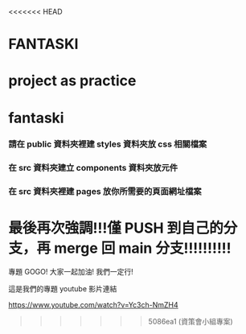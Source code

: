<<<<<<< HEAD
# FANTASKI
project as practice
=======
# fantaski

### 請在 public 資料夾裡建 styles 資料夾放 css 相關檔案

### 在 src 資料夾建立 components 資料夾放元件

### 在 src 資料夾裡建 pages 放你所需要的頁面網址檔案

# 最後再次強調!!!僅 PUSH 到自己的分支，再 merge 回 main 分支!!!!!!!!!!

專題 GOGO! 大家一起加油! 我們一定行!

這是我們的專題 youtube 影片連結

https://www.youtube.com/watch?v=Yc3ch-NmZH4
>>>>>>> 5086ea1 (資策會小組專案)
